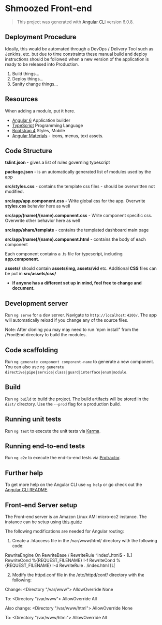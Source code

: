 # Shmoozed Front-end

> This project was generated with [Angular CLI](https://github.com/angular/angular-cli) version 6.0.8.

## Deployment Procedure

Ideally, this would be automated through a DevOps / Delivery Tool such as Jenkins, etc. but due to
time constraints these manual build and deploy instructions should be followed when a new version
of the application is ready to be released into Production.

1. Build things...
2. Deploy things...
3. Sanity change things...

## Resources
When adding a module, put it here.
  - [Angular 6](https://angular.io/) Application builder
  - [TypeScript](https://www.typescriptlang.org/) Programming Language
  - [Bootstrap 4](http://getbootstrap.com/) Styles, Mobile
  - [Angular Materials](https://material.angular.io/) - icons, menus, text assets.

## Code Structure
**tslint.json** - gives a list of rules governing typescript

**package.json** - is an automatically generated list of modules used by the app

**src/styles.css** - contains the template css files - should be overwritten not modified.

**src/app/app.component.css** - Write global css for the app. Overwrite **styles.css** behavior here as well

**src/app/(name)/(name).component.css** - Write component specific css. Overwrite other behavior here as well

**src/app/share/template** - contains the templated dashboard main page 

**src/app/(name)/(name).component.html** - contains the body of each component

Each component contains a .ts file for typescript, including **app.component**. 

**assets/** should contain **assets/img, assets/vid** etc. Additional **CSS** files can be put in **src/assets/css/**

 - **If anyone has a different set up in mind, feel free to change and document.**

## Development server

Run `ng serve` for a dev server. Navigate to `http://localhost:4200/`. The app will automatically reload if you change any of the source files.

Note: After cloning you may may need to run 'npm install" from the /FrontEnd directory to build the modules.

## Code scaffolding

Run `ng generate component component-name` to generate a new component. You can also use `ng generate directive|pipe|service|class|guard|interface|enum|module`.

## Build

Run `ng build` to build the project. The build artifacts will be stored in the `dist/` directory. Use the `--prod` flag for a production build.

## Running unit tests

Run `ng test` to execute the unit tests via [Karma](https://karma-runner.github.io).

## Running end-to-end tests

Run `ng e2e` to execute the end-to-end tests via [Protractor](http://www.protractortest.org/).

## Further help

To get more help on the Angular CLI use `ng help` or go check out the [Angular CLI README](https://github.com/angular/angular-cli/blob/master/README.md).

## Front-end Server setup

The Front-end server is an Amazon Linux AMI micro-ec2 instance. The instance can be setup using [this guide](https://docs.aws.amazon.com/AWSEC2/latest/UserGuide/install-LAMP.html)

The following modifications are needed for Angular routing:

1. Create a .htaccess file in the /var/www/html/ directory with the following code:
 <IfModule mod_rewrite.c>
  RewriteEngine On
  RewriteBase /
  RewriteRule ^index\.html$ - [L]
  RewriteCond %{REQUEST_FILENAME} !-f
  RewriteCond %{REQUEST_FILENAME} !-d
  RewriteRule . /index.html [L]
</IfModule>

2. Modify the httpd.conf file in the /etc/httpd/conf/ directory with the following:
  
  Change:
  <Directory "/var/www">
      AllowOverride None
      
  To:
  <Directory "/var/www">
      AllowOverride All
      
  
  Also change:
  <Directory "/var/www/html">
    AllowOverride None
    
  To:
  <Directory "/var/www/html">
    AllowOverride All  

 
